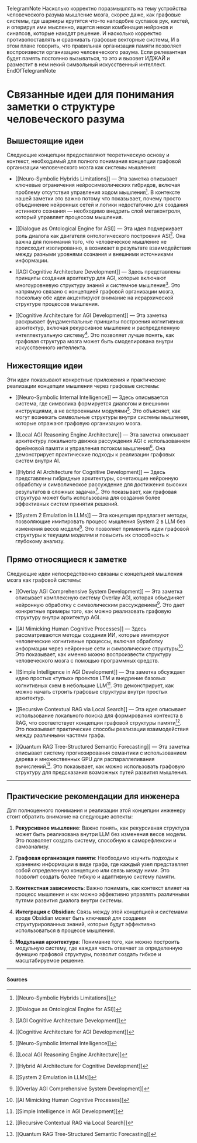 TelegramNote
Насколько корректно поразмышлять на тему устройства человеческого разума мышление мозга, скорее даже, как графовые системы, где шарниры крутятся что-то наподобие суставов рук, кистей, и оперируя ими мысленно, ищется некая комбинация нейронов и синапсов, которые находят решение. И насколько корректно противопоставлять и сравнивать графовые векторные системы, И в этом плане говорить, что правильная организация памяти позволяет воспроизвести организацию человеческого разума. Если релевантная будет память постоянно вызываться, то это и вызовет ИДЖАЙ и разместит в нем некий символьный искусственный интеллект.
EndOfTelegramNote


# Связанные идеи для понимания заметки о структуре человеческого разума

## Вышестоящие идеи

Следующие концепции предоставляют теоретическую основу и контекст, необходимый для полного понимания концепции графовой организации человеческого мозга как системы мышления:

- [[Neuro-Symbolic Hybrids Limitations]] — Эта заметка описывает ключевые ограничения нейросимволических гибридов, включая проблему отсутствия управления ходом мышления[^1]. В контексте нашей заметки это важно потому что показывает, почему просто объединение нейронных сетей и логики недостаточно для создания истинного сознания — необходимо внедрить слой метаконтроля, который управляет процессом мышления.

- [[Dialogue as Ontological Engine for ASI]] — Эта идея подчеркивает роль диалога как двигателя онтологического построения ASI[^2]. Она важна для понимания того, что человеческое мышление не происходит изолированно, а возникает в результате взаимодействия между разными уровнями сознания и внешними источниками информации.

- [[AGI Cognitive Architecture Development]] — Здесь представлены принципы создания архитектур для AGI, которые включают многоуровневую структуру знаний и системное мышление[^3]. Это напрямую связано с концепцией графовой организации мозга, поскольку обе идеи акцентируют внимание на иерархической структуре процессов мышления.

- [[Cognitive Architecture for AGI Development]] — Эта заметка раскрывает фундаментальные принципы построения когнитивных архитектур, включая рекурсивное мышление и распределенную интеллектуальную систему[^4]. Это позволяет лучше понять, как графовая структура мозга может быть смоделирована внутри искусственного интеллекта.

## Нижестоящие идеи

Эти идеи показывают конкретные приложения и практические реализации концепции мышления через графовые системы:

- [[Neuro-Symbolic Internal Intelligence]] — Здесь описывается система, где символика формируется диалогом и внешними инструкциями, а не встроенными модулями[^5]. Это объясняет, как могут возникать символьные структуры внутри системы мышления, которые отражают графовую организацию мозга.

- [[Local AGI Reasoning Engine Architecture]] — Эта заметка описывает архитектуру локального движка рассуждения AGI с использованием фреймовой памяти и управления потоком мышления[^6]. Она демонстрирует практические подходы к реализации графовых систем внутри AI.

- [[Hybrid AI Architecture for Cognitive Development]] — Здесь представлены гибридные архитектуры, сочетающие нейронную обработку и символическое рассуждение для достижения высоких результатов в сложных задачах[^7]. Это показывает, как графовая структура может быть использована для создания более эффективных систем принятия решений.

- [[System 2 Emulation in LLMs]] — Эта концепция предлагает методы, позволяющие имитировать процесс мышления System 2 в LLM без изменения весов модели[^8]. Это позволяет применить идеи графовой структуры к текущим моделям и повысить их способность к глубокому анализу.

## Прямо относящиеся к заметке

Следующие идеи непосредственно связаны с концепцией мышления мозга как графовой системы:

- [[Overlay AGI Comprehensive System Development]] — Эта заметка описывает комплексную систему Overlay AGI, которая объединяет нейронную обработку с символическим рассуждением[^9]. Это дает конкретные примеры того, как можно реализовать графовую структуру внутри архитектур AGI.

- [[AI Mimicking Human Cognitive Processes]] — Здесь рассматриваются методы создания ИИ, которые имитируют человеческие когнитивные процессы, включая обработку информации через нейронные сети и символические структуры[^10]. Это показывает, как именно можно воспроизвести структуру человеческого мозга с помощью программных средств.

- [[Simple Intelligence in AGI Development]] — Эта заметка обсуждает идею простых «тупых» проектов LTM и внедрение базовых когнитивных схем в небольшие LLM[^11]. Это демонстрирует, как можно начать строить графовые структуры внутри простых архитектур.

- [[Recursive Contextual RAG via Local Search]] — Эта идея описывает использование локального поиска для формирования контекста в RAG, что соответствует концепции графовой структуры памяти[^12]. Это показывает практические способы реализации взаимодействия между различными частями графа.

- [[Quantum RAG Tree-Structured Semantic Forecasting]] — Эта заметка описывает систему прогнозирования семантики с использованием дерева и множественных GPU для распараллеливания вычислений[^13]. Это показывает, как можно использовать графовую структуру для предсказания возможных путей развития мышления.

---

## Практические рекомендации для инженера

Для полноценного понимания и реализации этой концепции инженеру стоит обратить внимание на следующие аспекты:

1. **Рекурсивное мышление**: Важно понять, как рекурсивная структура может быть реализована внутри LLM без изменения весов модели. Это позволяет создать систему, способную к саморефлексии и самоанализу.

2. **Графовая организация памяти**: Необходимо изучить подходы к хранению информации в виде графа, где каждый узел представляет собой определенную концепцию или связь между ними. Это позволит создать более гибкую и адаптивную систему памяти.

3. **Контекстная зависимость**: Важно понимать, как контекст влияет на процесс мышления и как можно эффективно управлять различными путями развития диалога внутри системы.

4. **Интеграция с Obsidian**: Связь между этой концепцией и системами вроде Obsidian может быть ключевой для создания структурированных знаний, которые будут эффективно использоваться в процессе мышления.

5. **Модульная архитектура**: Понимание того, как можно построить модульную систему, где каждая часть отвечает за определенную функцию графовой структуры, позволит создать гибкое и масштабируемое решение.

---

#### Sources
[^1]: [[Neuro-Symbolic Hybrids Limitations]]
[^2]: [[Dialogue as Ontological Engine for ASI]]
[^3]: [[AGI Cognitive Architecture Development]]
[^4]: [[Cognitive Architecture for AGI Development]]
[^5]: [[Neuro-Symbolic Internal Intelligence]]
[^6]: [[Local AGI Reasoning Engine Architecture]]
[^7]: [[Hybrid AI Architecture for Cognitive Development]]
[^8]: [[System 2 Emulation in LLMs]]
[^9]: [[Overlay AGI Comprehensive System Development]]
[^10]: [[AI Mimicking Human Cognitive Processes]]
[^11]: [[Simple Intelligence in AGI Development]]
[^12]: [[Recursive Contextual RAG via Local Search]]
[^13]: [[Quantum RAG Tree-Structured Semantic Forecasting]]